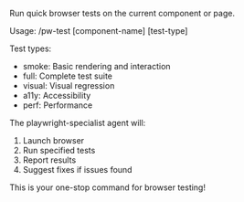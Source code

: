Run quick browser tests on the current component or page.

Usage: /pw-test [component-name] [test-type]

Test types:
- smoke: Basic rendering and interaction
- full: Complete test suite
- visual: Visual regression
- a11y: Accessibility
- perf: Performance

The playwright-specialist agent will:
1. Launch browser
2. Run specified tests
3. Report results
4. Suggest fixes if issues found

This is your one-stop command for browser testing!
